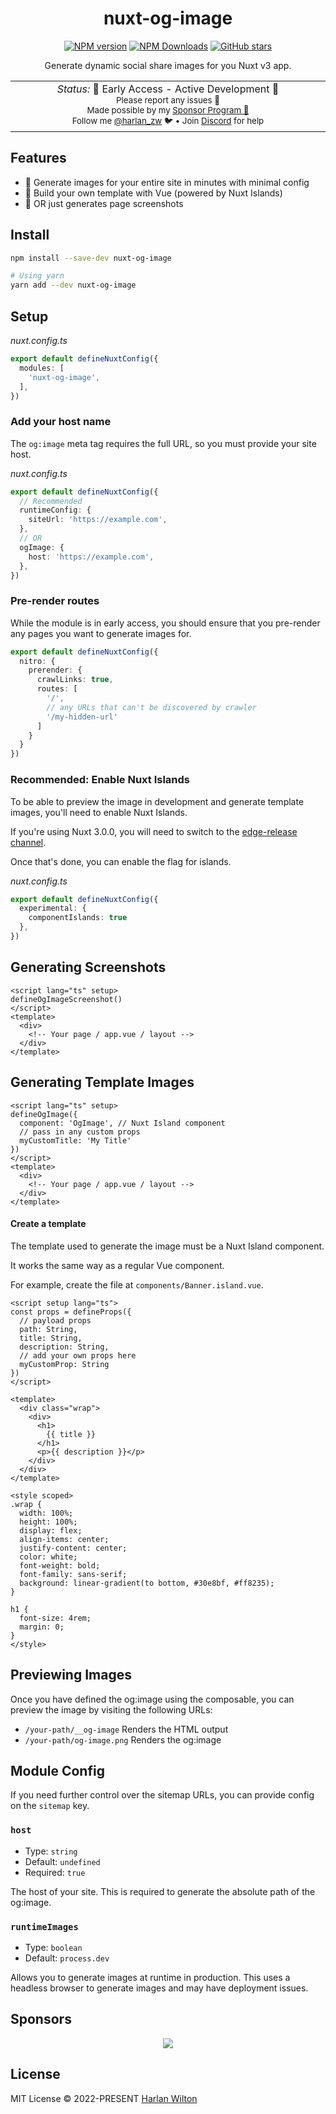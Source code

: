 <h1 align='center'>nuxt-og-image</h1>

<p align="center">
<a href='https://github.com/harlan-zw/nuxt-og-image/actions/workflows/test.yml'>
</a>
<a href="https://www.npmjs.com/package/nuxt-og-image" target="__blank"><img src="https://img.shields.io/npm/v/nuxt-og-image?style=flat&colorA=002438&colorB=28CF8D" alt="NPM version"></a>
<a href="https://www.npmjs.com/package/nuxt-og-image" target="__blank"><img alt="NPM Downloads" src="https://img.shields.io/npm/dm/nuxt-og-image?flat&colorA=002438&colorB=28CF8D"></a>
<a href="https://github.com/harlan-zw/nuxt-og-image" target="__blank"><img alt="GitHub stars" src="https://img.shields.io/github/stars/harlan-zw/nuxt-og-image?flat&colorA=002438&colorB=28CF8D"></a>
</p>


<p align="center">
Generate dynamic social share images for you Nuxt v3 app.
</p>

<p align="center">
<table>
<tbody>
<td align="center">
<img width="800" height="0" /><br>
<i>Status:</i> 🤫 Early Access - Active Development 🤫</b> <br>
<sup> Please report any issues 🐛</sup><br>
<sub>Made possible by my <a href="https://github.com/sponsors/harlan-zw">Sponsor Program 💖</a><br> Follow me <a href="https://twitter.com/harlan_zw">@harlan_zw</a> 🐦 • Join <a href="https://discord.gg/275MBUBvgP">Discord</a> for help</sub><br>
<img width="800" height="0" />
</td>
</tbody>
</table>
</p>

## Features

- 🧙 Generate images for your entire site in minutes with minimal config
- 🎨 Build your own template with Vue (powered by Nuxt Islands)
- 📸 OR just generates page screenshots

## Install

```bash
npm install --save-dev nuxt-og-image

# Using yarn
yarn add --dev nuxt-og-image
```

## Setup

_nuxt.config.ts_

```ts
export default defineNuxtConfig({
  modules: [
    'nuxt-og-image',
  ],
})
```

### Add your host name

The `og:image` meta tag requires the full URL, so you must provide your site host.

_nuxt.config.ts_

```ts
export default defineNuxtConfig({
  // Recommended 
  runtimeConfig: {
    siteUrl: 'https://example.com',
  },
  // OR
  ogImage: {
    host: 'https://example.com',
  },
})
```

### Pre-render routes

While the module is in early access, you should ensure that you pre-render any pages you want to 
generate images for.

```ts
export default defineNuxtConfig({
  nitro: {
    prerender: {
      crawlLinks: true,
      routes: [
        '/',
        // any URLs that can't be discovered by crawler
        '/my-hidden-url'
      ]
    }
  }
})
```  

### Recommended: Enable Nuxt Islands

To be able to preview the image in development and generate template images, you'll need
to enable Nuxt Islands.

If you're using Nuxt 3.0.0, you will need to switch to the [edge-release channel](https://nuxt.com/docs/guide/going-further/edge-channel#edge-release-channel).

Once that's done, you can enable the flag for islands.

_nuxt.config.ts_

```ts
export default defineNuxtConfig({
  experimental: {
    componentIslands: true
  },
})
```

## Generating Screenshots

```vue
<script lang="ts" setup>
defineOgImageScreenshot()
</script>
<template>
  <div>
    <!-- Your page / app.vue / layout -->
  </div>
</template>
```

## Generating Template Images

```vue
<script lang="ts" setup>
defineOgImage({
  component: 'OgImage', // Nuxt Island component
  // pass in any custom props
  myCustomTitle: 'My Title'
})
</script>
<template>
  <div>
    <!-- Your page / app.vue / layout -->
  </div>
</template>
```

#### Create a template

The template used to generate the image must be a Nuxt Island component.

It works the same way as a regular Vue component.

For example, create the file at `components/Banner.island.vue`.

```vue
<script setup lang="ts">
const props = defineProps({
  // payload props
  path: String,
  title: String,
  description: String,
  // add your own props here
  myCustomProp: String
})
</script>

<template>
  <div class="wrap">
    <div>
      <h1>
        {{ title }}
      </h1>
      <p>{{ description }}</p>
    </div>
  </div>
</template>

<style scoped>
.wrap {
  width: 100%;
  height: 100%;
  display: flex;
  align-items: center;
  justify-content: center;
  color: white;
  font-weight: bold;
  font-family: sans-serif;
  background: linear-gradient(to bottom, #30e8bf, #ff8235);
}

h1 {
  font-size: 4rem;
  margin: 0;
}
</style>
```

## Previewing Images

Once you have defined the og:image using the composable, you can preview the image by visiting
the following URLs:
- `/your-path/__og-image` Renders the HTML output
- `/your-path/og-image.png` Renders the og:image

## Module Config

If you need further control over the sitemap URLs, you can provide config on the `sitemap` key.

### `host`

- Type: `string`
- Default: `undefined`
- Required: `true`

The host of your site. This is required to generate the absolute path of the og:image.

### `runtimeImages`

- Type: `boolean`
- Default: `process.dev`

Allows you to generate images at runtime in production. This uses a headless browser to generate images
and may have deployment issues.

## Sponsors

<p align="center">
  <a href="https://raw.githubusercontent.com/harlan-zw/static/main/sponsors.svg">
    <img src='https://raw.githubusercontent.com/harlan-zw/static/main/sponsors.svg'/>
  </a>
</p>


## License

MIT License © 2022-PRESENT [Harlan Wilton](https://github.com/harlan-zw)
